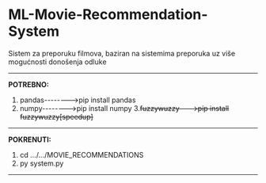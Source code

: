# ML-Movie-Recommendation-System
Sistem za preporuku filmova, baziran na sistemima preporuka uz više mogućnosti donošenja odluke

------------------------------------------------------------------------------------------------
**POTREBNO:**
1.  pandas-------->pip install pandas
2.   numpy-------->pip install numpy
3.~~fuzzywuzzy--->pip install fuzzywuzzy[speedup]~~
------------------------------------------------------------------------------------------------
**POKRENUTI:**
1.  cd .../.../MOVIE_RECOMMENDATIONS
2.  py system.py
------------------------------------------------------------------------------------------------
